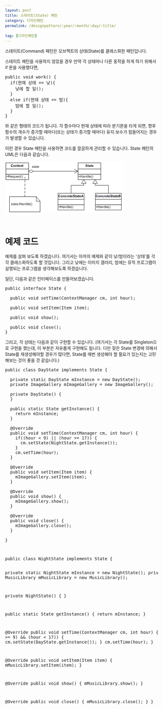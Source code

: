```yaml
---
layout: post
title: 스테이트(State) 패턴
category: 디자인패턴
permalink: /designpattern/:year/:month/:day/:title/

tag: [디자인패턴]
---
```


스테이트(Command) 패턴은 오브젝트의 상태(State)를 클래스화한 패턴입니다.

스테이트 패턴을 사용하지 않았을 경우 만약 각 상태마나 다른 동작을 하게 하기 위해서 if 문을 사용했다면,
<pre class="prettyprint">public void work() {
  if(현재 상태 == 낮){
    낮에 할 일();
  }
  else if(현재 상태 == 밤){
    밤에 할 일();
  }
}</pre>
와 같은 형태의 코드가 됩니다. 각 함수마다 현재 상태에 따라 분기문을 타게 되면,
향후 함수의 개수가 증가할 때마다(또는 상태가 증가할 때마다) 유지 보수가 힘들어지는 경우가
발생할 수 있습니다.

이런 경우 State 패턴을 사용하면 코드를 깔끔하게 관리할 수 있습니다.
State 패턴의 UML은 다음과 같습니다.

![Image](/assets/design-patterns/state.gif)

<br>

# 예제 코드

예제를 살펴 보도록 하겠습니다. 여기서는 아까의 예제와 같이 낮/밤이라는 '상태'를
각각 클래스화하도록 할 것입니다. 그리고 낮에는 이미지 갤러리,
밤에는 뮤직 프로그램이 실행되는 프로그램을 생각해보도록 하겠습니다.

일단, 다음과 같은 인터페이스를 만들어보겠습니다.
<pre class="prettyprint">public interface State {

  public void setTime(ContextManager cm, int hour);

  public void setItem(Item item);

  public void show();

  public void close();
}</pre>
그리고, 각 상태는 다음과 같이 구현할 수 있습니다.
(여기서는 각 State를 Singleton으로 구현을 했는데, 이 부분은 자유롭게 구현해도 됩니다.
	다만 잦은 State 변경에 의해서 State를 재생성해야할 경우가 많다면, State를
매번 생성해야 할 필요가 있는지는 고민해보는 것이 좋을 것 같습니다.)
<pre class="prettyprint">public class DayState implements State {

  private static DayState mInstance = new DayState();
  private ImageGallery mImageGallery = new ImageGallery();

  private DayState() {
  }

  public static State getInstance() {
    return mInstance;
  }

  @Override
  public void setTime(ContextManager cm, int hour) {
    if((hour &lt; 9) || (hour &gt;= 17)) {
      cm.setState(NightState.getInstance());
    }
    cm.setTime(hour);
  }

  @Override
  public void setItem(Item item) {
    mImageGallery.setItem(item);
  }

  @Override
  public void show() {
    mImageGallery.show();
  }

  @Override
  public void close() {
    mImageGallery.close();
  }

}</pre>
<br>
<pre class="prettyprint">public class NightState implements State {

  private static NightState mInstance = new NightState();
  private MusicLibrary mMusicLibrary = new MusicLibrary();

  private NightState() {
  }

  public static State getInstance() {
    return mInstance;
  }

  @Override
  public void setTime(ContextManager cm, int hour) {
    if((hour &gt;= 9) &amp;&amp; (hour &lt; 17)) {
      cm.setState(DayState.getInstance());
    }
    cm.setTime(hour);
  }

  @Override
  public void setItem(Item item) {
    mMusicLibrary.setItem(item);
  }

  @Override
  public void show() {
    mMusicLibrary.show();
  }

  @Override
  public void close() {
    mMusicLibrary.close();
  }
}</pre>
